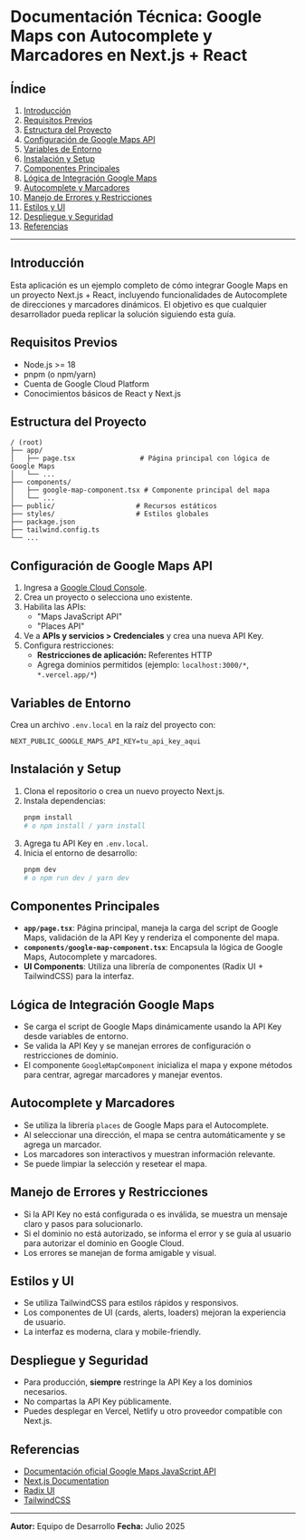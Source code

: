 # Documentación Técnica: Google Maps con Autocomplete y Marcadores en Next.js + React

## Índice

1. [Introducción](#introducción)
2. [Requisitos Previos](#requisitos-previos)
3. [Estructura del Proyecto](#estructura-del-proyecto)
4. [Configuración de Google Maps API](#configuración-de-google-maps-api)
5. [Variables de Entorno](#variables-de-entorno)
6. [Instalación y Setup](#instalación-y-setup)
7. [Componentes Principales](#componentes-principales)
8. [Lógica de Integración Google Maps](#lógica-de-integración-google-maps)
9. [Autocomplete y Marcadores](#autocomplete-y-marcadores)
10. [Manejo de Errores y Restricciones](#manejo-de-errores-y-restricciones)
11. [Estilos y UI](#estilos-y-ui)
12. [Despliegue y Seguridad](#despliegue-y-seguridad)
13. [Referencias](#referencias)

---

## Introducción

Esta aplicación es un ejemplo completo de cómo integrar Google Maps en un proyecto Next.js + React, incluyendo funcionalidades de Autocomplete de direcciones y marcadores dinámicos. El objetivo es que cualquier desarrollador pueda replicar la solución siguiendo esta guía.

## Requisitos Previos

- Node.js >= 18
- pnpm (o npm/yarn)
- Cuenta de Google Cloud Platform
- Conocimientos básicos de React y Next.js

## Estructura del Proyecto

```
/ (root)
├── app/
│   ├── page.tsx                # Página principal con lógica de Google Maps
│   └── ...
├── components/
│   ├── google-map-component.tsx # Componente principal del mapa
│   └── ...
├── public/                    # Recursos estáticos
├── styles/                    # Estilos globales
├── package.json
├── tailwind.config.ts
└── ...
```

## Configuración de Google Maps API

1. Ingresa a [Google Cloud Console](https://console.cloud.google.com/).
2. Crea un proyecto o selecciona uno existente.
3. Habilita las APIs:
   - "Maps JavaScript API"
   - "Places API"
4. Ve a **APIs y servicios > Credenciales** y crea una nueva API Key.
5. Configura restricciones:
   - **Restricciones de aplicación:** Referentes HTTP
   - Agrega dominios permitidos (ejemplo: `localhost:3000/*`, `*.vercel.app/*`)

## Variables de Entorno

Crea un archivo `.env.local` en la raíz del proyecto con:

```
NEXT_PUBLIC_GOOGLE_MAPS_API_KEY=tu_api_key_aqui
```

## Instalación y Setup

1. Clona el repositorio o crea un nuevo proyecto Next.js.
2. Instala dependencias:
   ```sh
   pnpm install
   # o npm install / yarn install
   ```
3. Agrega tu API Key en `.env.local`.
4. Inicia el entorno de desarrollo:
   ```sh
   pnpm dev
   # o npm run dev / yarn dev
   ```

## Componentes Principales

- **`app/page.tsx`**: Página principal, maneja la carga del script de Google Maps, validación de la API Key y renderiza el componente del mapa.
- **`components/google-map-component.tsx`**: Encapsula la lógica de Google Maps, Autocomplete y marcadores.
- **UI Components**: Utiliza una librería de componentes (Radix UI + TailwindCSS) para la interfaz.

## Lógica de Integración Google Maps

- Se carga el script de Google Maps dinámicamente usando la API Key desde variables de entorno.
- Se valida la API Key y se manejan errores de configuración o restricciones de dominio.
- El componente `GoogleMapComponent` inicializa el mapa y expone métodos para centrar, agregar marcadores y manejar eventos.

## Autocomplete y Marcadores

- Se utiliza la librería `places` de Google Maps para el Autocomplete.
- Al seleccionar una dirección, el mapa se centra automáticamente y se agrega un marcador.
- Los marcadores son interactivos y muestran información relevante.
- Se puede limpiar la selección y resetear el mapa.

## Manejo de Errores y Restricciones

- Si la API Key no está configurada o es inválida, se muestra un mensaje claro y pasos para solucionarlo.
- Si el dominio no está autorizado, se informa el error y se guía al usuario para autorizar el dominio en Google Cloud.
- Los errores se manejan de forma amigable y visual.

## Estilos y UI

- Se utiliza TailwindCSS para estilos rápidos y responsivos.
- Los componentes de UI (cards, alerts, loaders) mejoran la experiencia de usuario.
- La interfaz es moderna, clara y mobile-friendly.

## Despliegue y Seguridad

- Para producción, **siempre** restringe la API Key a los dominios necesarios.
- No compartas la API Key públicamente.
- Puedes desplegar en Vercel, Netlify u otro proveedor compatible con Next.js.

## Referencias

- [Documentación oficial Google Maps JavaScript API](https://developers.google.com/maps/documentation/javascript/overview)
- [Next.js Documentation](https://nextjs.org/docs)
- [Radix UI](https://www.radix-ui.com/)
- [TailwindCSS](https://tailwindcss.com/)

---

**Autor:** Equipo de Desarrollo
**Fecha:** Julio 2025
